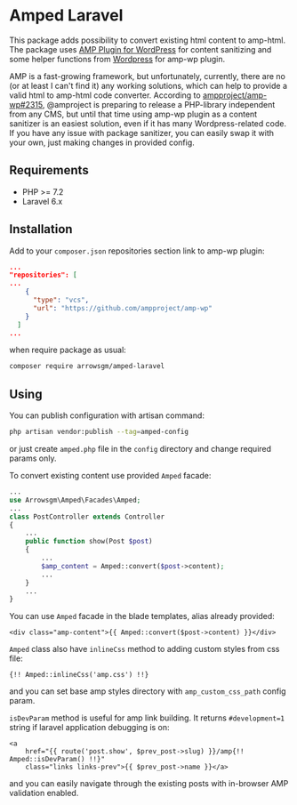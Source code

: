 # Amped Laravel

This package adds possibility to convert existing html content to amp-html. The package uses [AMP Plugin for WordPress](https://github.com/ampproject/amp-wp) for content sanitizing and some helper functions from [Wordpress](https://github.com/WordPress/WordPress) for amp-wp plugin.

AMP is a fast-growing framework, but unfortunately, currently, there are no (or at least I can't find it) any working solutions, which can help to provide a valid html to amp-html code converter. According to [ampproject/amp-wp#2315](https://github.com/ampproject/amp-wp/issues/2315), @amproject is preparing to release a PHP-library independent from any CMS, but until that time using amp-wp plugin as a content sanitizer is an easiest solution, even if it has many Wordpress-related code. If you have any issue with package sanitizer, you can easily swap it with your own, just making changes in provided config.


## Requirements

- PHP >= 7.2
- Laravel 6.x


## Installation

Add to your `composer.json` repositories section link to amp-wp plugin:
```json
...
"repositories": [
...
    {
      "type": "vcs",
      "url": "https://github.com/ampproject/amp-wp"
    }
  ]
...
```

when require package as usual:

```bash
composer require arrowsgm/amped-laravel
```

## Using

You can publish configuration with artisan command:
```bash
php artisan vendor:publish --tag=amped-config
```
or just create `amped.php` file in the `config` directory and change required params only.

To convert existing content use provided `Amped` facade:
```php
...
use Arrowsgm\Amped\Facades\Amped;
...
class PostController extends Controller
{
    ...
    public function show(Post $post)
    {
        ...
        $amp_content = Amped::convert($post->content);
        ...
    }
    ...
}
``` 

You can use `Amped` facade in the blade templates, alias already provided:
```blade
<div class="amp-content">{{ Amped::convert($post->content) }}</div>
```

`Amped` class also have `inlineCss` method to adding custom styles from css file:
```blade
{!! Amped::inlineCss('amp.css') !!}
```
and you can set base amp styles directory with `amp_custom_css_path` config param.

`isDevParam` method is useful for amp link building. It returns `#development=1` string if laravel application debugging is on:
```blade
<a 
    href="{{ route('post.show', $prev_post->slug) }}/amp{!! Amped::isDevParam() !!}"
    class="links links-prev">{{ $prev_post->name }}</a>
```
and you can easily navigate through the existing posts with in-browser AMP validation enabled.